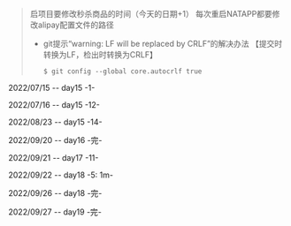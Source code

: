 > 启项目要修改秒杀商品的时间（今天的日期+1）
> 每次重启NATAPP都要修改alipay配置文件的路径
> 
> + git提示“warning: LF will be replaced by CRLF”的解决办法
> 【提交时转换为LF，检出时转换为CRLF】 
> 
>   ``$ git config --global core.autocrlf true``

2022/07/15 -- day15  -1- 

2022/07/16 -- day15 -12-

2022/08/23 -- day15 -14-

2022/09/20 -- day16 -完-

2022/09/21 -- day17 -11-

2022/09/22 -- day18 -5: 1m-

2022/09/26 -- day18 -完-

2022/09/27 -- day19 -完-